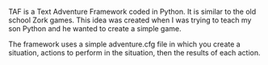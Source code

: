 TAF is a Text Adventure Framework coded in Python. It is similar to the old school Zork games. This idea was created when I was trying to teach my son Python and he wanted to create a simple game.

The framework uses a simple adventure.cfg file in which you create a situation, actions to perform in the situation, then the results of each action.
